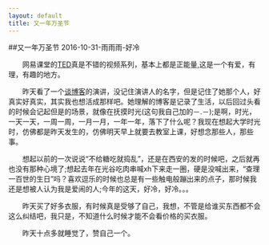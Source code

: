 ```yaml
---
layout: default
title: 又一年万圣节
---
```


##又一年万圣节
2016-10-31-雨雨雨-好冷

　　网易课堂的[TED](http://open.163.com/ted/)真是不错的视频系列，基本上都是正能量,这是一个有爱，有理，有趣的地方。

　　昨天看了一个[谈博客](http://open.163.com/movie/2016/10/F/H/MC2B8RP37_MC2BADAFH.html)的演讲，没记住演讲人的名字，但是记住了她那个人，好真实好真实，其实我也想活成那样吧。她理解的博客是记录了生活，以后回过头看的时候会记起但是的场景，就像在抚摸时光(这句我自己加的－.－);是啊，时光，一天一天，一周一周，一月一月，一年一年，落下了什么呢？我现在想起大学时光时，仿佛都是昨天发生的，仿佛明天早上就要去教室上课，好想念那些人，那些事。

　　想起以前的一次说说“不给糖吃就捣乱”，还是在西安的发的时候吧，之后就再也没有那种心境了;想起去年在光谷吃肉串喊xh下来走一圈，硬是没喊出来，“查理一百世的生日”吗？喜欢逗乐的时候也总是有一些触电般蹦出来的点子，那时候我还是想被人认为我是爱闹的人;今年的这天，好冷，好冷。。。

　　昨天买了好多衣服，有时候真是受够了自己，我想，不管是给谁买东西都不会这么纠结吧，我只是，不知道什么时候才能不会看价格的买衣服。

　　昨天十点多就睡觉了，赞自己一个。